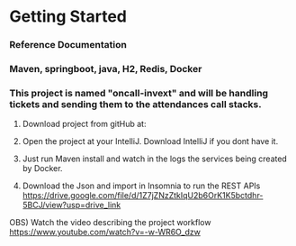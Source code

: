 # Getting Started

### Reference Documentation
### Maven, springboot, java, H2, Redis, Docker
### This project is named "oncall-invext" and will be handling tickets and sending them to the attendances call stacks.

1) Download project from gitHub at:

2) Open the project at your IntelliJ. Download IntelliJ if you dont have it.

3) Just run Maven install and watch in the logs the services being created by Docker.

4) Download the Json and import in Insomnia to run the REST APIs
   https://drive.google.com/file/d/1Z7jZNzZtkIqU2b6OrK1K5bctdhr-5BCJ/view?usp=drive_link

OBS) Watch the video describing the project workflow
https://www.youtube.com/watch?v=-w-WR6O_dzw

